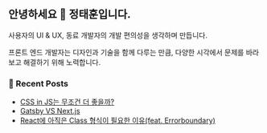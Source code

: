## 안녕하세요 👋 정태훈입니다.

사용자의 UI & UX, 동료 개발자의 개발 편의성을 생각하며 만듭니다.

프론트 엔드 개발자는 디자인과 기술을 함께 다루는 만큼, 다양한 시각에서 문제를 바라보고 해결하기 위해 노력합니다.

### 📙 Recent Posts

<!-- BLOG-POST-LIST:START -->
- [CSS in JS는 무조건 더 좋을까?](https://jthcast.dev/posts/is-css-in-js-the-best/)
- [Gatsby VS Next.js](https://jthcast.dev/posts/gatsby-versus-nextjs/)
- [React에 아직은 Class 형식이 필요한 이유(feat. Errorboundary)](https://jthcast.dev/posts/why-react-still-needs-class-type-(feat.errorboundary)/)
<!-- BLOG-POST-LIST:END -->
